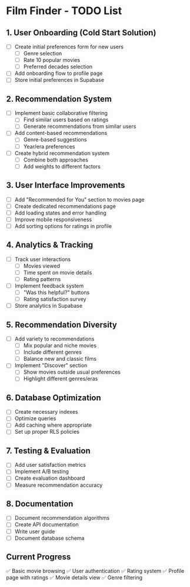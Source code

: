 # Film Finder - TODO List

## 1. User Onboarding (Cold Start Solution)
- [ ] Create initial preferences form for new users
  - [ ] Genre selection
  - [ ] Rate 10 popular movies
  - [ ] Preferred decades selection
- [ ] Add onboarding flow to profile page
- [ ] Store initial preferences in Supabase

## 2. Recommendation System
- [ ] Implement basic collaborative filtering
  - [ ] Find similar users based on ratings
  - [ ] Generate recommendations from similar users
- [ ] Add content-based recommendations
  - [ ] Genre-based suggestions
  - [ ] Year/era preferences
- [ ] Create hybrid recommendation system
  - [ ] Combine both approaches
  - [ ] Add weights to different factors

## 3. User Interface Improvements
- [ ] Add "Recommended for You" section to movies page
- [ ] Create dedicated recommendations page
- [ ] Add loading states and error handling
- [ ] Improve mobile responsiveness
- [ ] Add sorting options for ratings in profile

## 4. Analytics & Tracking
- [ ] Track user interactions
  - [ ] Movies viewed
  - [ ] Time spent on movie details
  - [ ] Rating patterns
- [ ] Implement feedback system
  - [ ] "Was this helpful?" buttons
  - [ ] Rating satisfaction survey
- [ ] Store analytics in Supabase

## 5. Recommendation Diversity
- [ ] Add variety to recommendations
  - [ ] Mix popular and niche movies
  - [ ] Include different genres
  - [ ] Balance new and classic films
- [ ] Implement "Discover" section
  - [ ] Show movies outside usual preferences
  - [ ] Highlight different genres/eras

## 6. Database Optimization
- [ ] Create necessary indexes
- [ ] Optimize queries
- [ ] Add caching where appropriate
- [ ] Set up proper RLS policies

## 7. Testing & Evaluation
- [ ] Add user satisfaction metrics
- [ ] Implement A/B testing
- [ ] Create evaluation dashboard
- [ ] Measure recommendation accuracy

## 8. Documentation
- [ ] Document recommendation algorithms
- [ ] Create API documentation
- [ ] Write user guide
- [ ] Document database schema

## Current Progress
✅ Basic movie browsing
✅ User authentication
✅ Rating system
✅ Profile page with ratings
✅ Movie details view
✅ Genre filtering